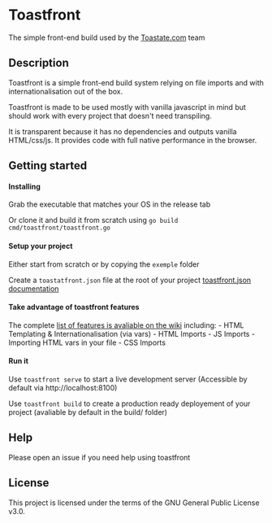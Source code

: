 # Toastfront

The simple front-end build used by the [Toastate.com](https://www.toastate.com) team 

## Description

Toastfront is a simple front-end build system relying on file imports and with internationalisation out of the box.

Toastfront is made to be used mostly with vanilla javascript in mind but should work with every project that doesn't need transpiling.

It is transparent because it has no dependencies and outputs vanilla HTML/css/js. It provides code with full native performance in the browser.

## Getting started

#### Installing

Grab the executable that matches your OS in the release tab

Or clone it and build it from scratch using `go build cmd/toastfront/toastfront.go`

#### Setup your project

Either start from scratch or by copying the `exemple` folder

Create a `toastatfront.json` file at the root of your project [toastfront.json documentation](https://github.com/toastate/toastfront/wiki/toastfront.json-structure)

#### Take advantage of toastfront features

The complete [list of features is avaliable on the wiki](https://github.com/toastate/toastfront/wiki/Toastfront-features) including:
    - HTML Templating & Internationalisation (via vars)
    - HTML Imports
    - JS Imports
        - Importing HTML vars in your file
    - CSS Imports

#### Run it

Use `toastfront serve` to start a live development server (Accessible by default via http://localhost:8100)

Use `toastfront build` to create a production ready deployement of your project (avaliable by default in the build/ folder)


## Help

Please open an issue if you need help using toastfront

## License 

This project is licensed under the terms of the GNU General Public License v3.0.

